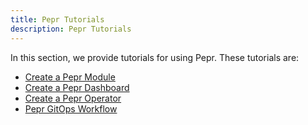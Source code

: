 ```yaml
---
title: Pepr Tutorials
description: Pepr Tutorials
---
```



In this section, we provide tutorials for using Pepr. These tutorials are:

- [Create a Pepr Module](/tutorials/create-pepr-module)
- [Create a Pepr Dashboard](/tutorials/create-pepr-dashboard)
- [Create a Pepr Operator](/tutorials/create-pepr-operator)
- [Pepr GitOps Workflow](/tutorials/pepr-gitops-workflow)

